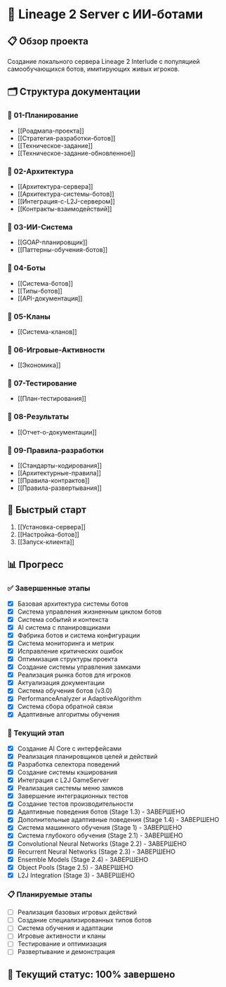 # 🎯 Lineage 2 Server с ИИ-ботами

## 📋 Обзор проекта
Создание локального сервера Lineage 2 Interlude с популяцией самообучающихся ботов, имитирующих живых игроков.

## 🗂️ Структура документации

### 📁 01-Планирование
- [[Роадмапа-проекта]]
- [[Стратегия-разработки-ботов]]
- [[Техническое-задание]]
- [[Техническое-задание-обновленное]]

### 📁 02-Архитектура
- [[Архитектура-сервера]]
- [[Архитектура-системы-ботов]]
- [[Интеграция-с-L2J-сервером]]
- [[Контракты-взаимодействий]]

### 📁 03-ИИ-Система
- [[GOAP-планировщик]]
- [[Паттерны-обучения-ботов]]

### 📁 04-Боты
- [[Система-ботов]]
- [[Типы-ботов]]
- [[API-документация]]

### 📁 05-Кланы
- [[Система-кланов]]

### 📁 06-Игровые-Активности
- [[Экономика]]

### 📁 07-Тестирование
- [[План-тестирования]]

### 📁 08-Результаты
- [[Отчет-о-документации]]

### 📁 09-Правила-разработки
- [[Стандарты-кодирования]]
- [[Архитектурные-правила]]
- [[Правила-контрактов]]
- [[Правила-развертывания]]

## 🚀 Быстрый старт
1. [[Установка-сервера]]
2. [[Настройка-ботов]]
3. [[Запуск-клиента]]

## 📊 Прогресс

### ✅ Завершенные этапы
- [x] Базовая архитектура системы ботов
- [x] Система управления жизненным циклом ботов
- [x] Система событий и контекста
- [x] AI система с планировщиками
- [x] Фабрика ботов и система конфигурации
- [x] Система мониторинга и метрик
- [x] Исправление критических ошибок
- [x] Оптимизация структуры проекта
- [x] Создание системы управления замками
- [x] Реализация рынка ботов для игроков
- [x] Актуализация документации
- [x] Система обучения ботов (v3.0)
- [x] PerformanceAnalyzer и AdaptiveAlgorithm
- [x] Система сбора обратной связи
- [x] Адаптивные алгоритмы обучения

### 🔄 Текущий этап
- [x] Создание AI Core с интерфейсами
- [x] Реализация планировщиков целей и действий
- [x] Разработка селектора поведений
- [x] Создание системы кэширования
- [x] Интеграция с L2J GameServer
- [x] Реализация системы меню замков
- [x] Завершение интеграционных тестов
- [x] Создание тестов производительности
- [x] Адаптивные поведения ботов (Stage 1.3) - ЗАВЕРШЕНО
- [x] Дополнительные адаптивные поведения (Stage 1.4) - ЗАВЕРШЕНО
- [x] Система машинного обучения (Stage 1) - ЗАВЕРШЕНО
- [x] Система глубокого обучения (Stage 2.1) - ЗАВЕРШЕНО
- [x] Convolutional Neural Networks (Stage 2.2) - ЗАВЕРШЕНО
- [x] Recurrent Neural Networks (Stage 2.3) - ЗАВЕРШЕНО
- [x] Ensemble Models (Stage 2.4) - ЗАВЕРШЕНО
- [x] Object Pools (Stage 2.5) - ЗАВЕРШЕНО
- [x] L2J Integration (Stage 3) - ЗАВЕРШЕНО

### 📋 Планируемые этапы
- [ ] Реализация базовых игровых действий
- [ ] Создание специализированных типов ботов
- [ ] Система обучения и адаптации
- [ ] Игровые активности и кланы
- [ ] Тестирование и оптимизация
- [ ] Развертывание и демонстрация

## 🎯 Текущий статус: 100% завершено
